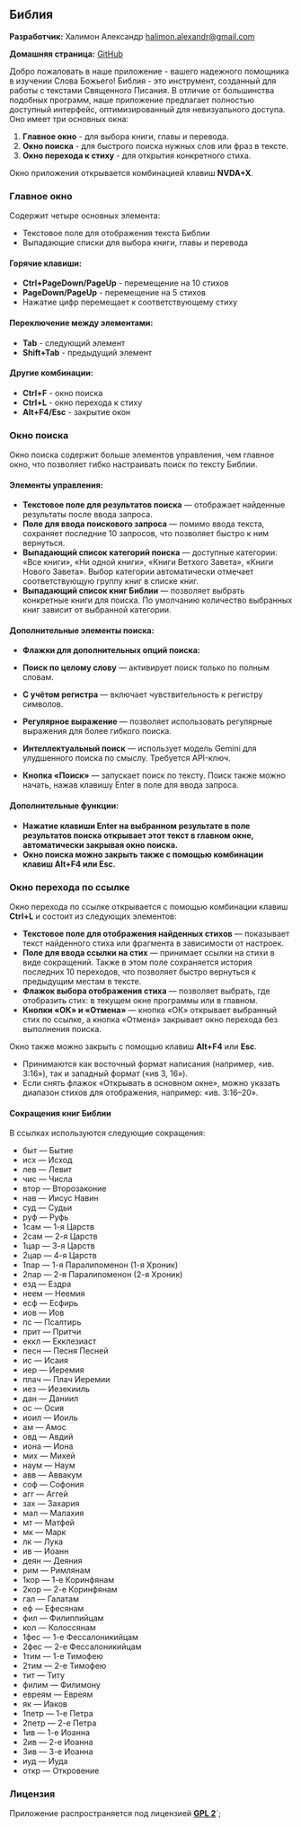 ## Библия

**Разработчик:** Халимон Александр [halimon.alexandr@gmail.com](mailto:halimon.alexandr@gmail.com)

**Домашняя страница:** [GitHub](https://github.com/Halimon-Alexandr/nvda-bible-plugin)

Добро пожаловать в наше приложение - вашего надежного помощника в изучении Слова Божьего!
Библия - это инструмент, созданный для работы с текстами Священного Писания.
В отличие от большинства подобных программ, наше приложение предлагает полностью доступный интерфейс, оптимизированный для невизуального доступа.
Оно имеет три основных окна:

1. **Главное окно** - для выбора книги, главы и перевода.
2. **Окно поиска** - для быстрого поиска нужных слов или фраз в тексте.
3. **Окно перехода к стиху** - для открытия конкретного стиха.

Окно приложения открывается комбинацией клавиш **NVDA+X**.

### Главное окно

Содержит четыре основных элемента:
- Текстовое поле для отображения текста Библии
- Выпадающие списки для выбора книги, главы и перевода

#### Горячие клавиши:
- **Ctrl+PageDown/PageUp** - перемещение на 10 стихов
- **PageDown/PageUp** - перемещение на 5 стихов
- Нажатие цифр перемещает к соответствующему стиху

#### Переключение между элементами:
- **Tab** - следующий элемент
- **Shift+Tab** - предыдущий элемент

#### Другие комбинации:
- **Ctrl+F** - окно поиска
- **Ctrl+L** - окно перехода к стиху
- **Alt+F4/Esc** - закрытие окон

### Окно поиска

Окно поиска содержит больше элементов управления, чем главное окно, что позволяет гибко настраивать поиск по тексту Библии.

#### Элементы управления:
- **Текстовое поле для результатов поиска** — отображает найденные результаты после ввода запроса.
- **Поле для ввода поискового запроса** — помимо ввода текста, сохраняет последние 10 запросов, что позволяет быстро к ним вернуться.
- **Выпадающий список категорий поиска** — доступные категории: «Все книги», «Ни одной книги», «Книги Ветхого Завета», «Книги Нового Завета». Выбор категории автоматически отмечает соответствующую группу книг в списке книг.
- **Выпадающий список книг Библии** — позволяет выбрать конкретные книги для поиска. По умолчанию количество выбранных книг зависит от выбранной категории.

#### Дополнительные элементы поиска:
- **Флажки для дополнительных опций поиска:**
- **Поиск по целому слову** — активирует поиск только по полным словам.
- **С учётом регистра** — включает чувствительность к регистру символов.
- **Регулярное выражение** — позволяет использовать регулярные выражения для более гибкого поиска.
- **Интеллектуальный поиск** — использует модель Gemini для улудшенного поиска по смыслу. Требуется API-ключ.

- **Кнопка «Поиск»** — запускает поиск по тексту. Поиск также можно начать, нажав клавишу Enter в поле для ввода запроса.

#### Дополнительные функции:
- **Нажатие клавиши Enter на выбранном результате в поле результатов поиска открывает этот текст в главном окне, автоматически закрывая окно поиска.**
- **Окно поиска можно закрыть также с помощью комбинации клавиш **Alt+F4** или **Esc**.**

### Окно перехода по ссылке

Окно перехода по ссылке открывается с помощью комбинации клавиш **Ctrl+L** и состоит из следующих элементов:

- **Текстовое поле для отображения найденных стихов** — показывает текст найденного стиха или фрагмента в зависимости от настроек.
- **Поле для ввода ссылки на стих** — принимает ссылки на стихи в виде сокращений. Также в этом поле сохраняется история последних 10 переходов, что позволяет быстро вернуться к предыдущим местам в тексте.
- **Флажок выбора отображения стиха** — позволяет выбрать, где отобразить стих: в текущем окне программы или в главном.
- **Кнопки «ОК» и «Отмена»** — кнопка «ОК» открывает выбранный стих по ссылке, а кнопка «Отмена» закрывает окно перехода без выполнения поиска.

Окно также можно закрыть с помощью клавиш **Alt+F4** или **Esc**.

- Принимаются как восточный формат написания (например, «ив. 3:16»), так и западный формат («ив 3, 16»).
- Если снять флажок «Открывать в основном окне», можно указать диапазон стихов для отображения, например: «ив. 3:16–20».

#### Сокращения книг Библии

В ссылках используются следующие сокращения:

- быт — Бытие  
- исх — Исход  
- лев — Левит  
- чис — Числа  
- втор — Второзаконие  
- нав — Иисус Навин  
- суд — Судьи  
- руф — Руфь  
- 1сам — 1-я Царств  
- 2сам — 2-я Царств  
- 1цар — 3-я Царств  
- 2цар — 4-я Царств  
- 1пар — 1-я Паралипоменон (1-я Хроник)  
- 2пар — 2-я Паралипоменон (2-я Хроник)  
- езд — Ездра  
- неем — Неемия  
- есф — Есфирь  
- иов — Иов  
- пс — Псалтирь  
- прит — Притчи  
- еккл — Екклезиаст  
- песн — Песня Песней  
- ис — Исаия  
- иер — Иеремия  
- плач — Плач Иеремии  
- иез — Иезекииль  
- дан — Даниил  
- ос — Осия  
- иоил — Иоиль  
- ам — Амос  
- овд — Авдий  
- иона — Иона  
- мих — Михей  
- наум — Наум  
- авв — Аввакум  
- соф — Софония  
- агг — Аггей  
- зах — Захария  
- мал — Малахия  
- мт — Матфей  
- мк — Марк  
- лк — Лука  
- ив — Иоанн  
- деян — Деяния  
- рим — Римлянам  
- 1кор — 1-е Коринфянам  
- 2кор — 2-е Коринфянам  
- гал — Галатам  
- еф — Ефесянам  
- фил — Филиппийцам  
- кол — Колоссянам  
- 1фес — 1-е Фессалоникийцам  
- 2фес — 2-е Фессалоникийцам  
- 1тим — 1-е Тимофею  
- 2тим — 2-е Тимофею  
- тит — Титу  
- филим — Филимону  
- евреям — Евреям  
- як — Иаков  
- 1петр — 1-е Петра  
- 2петр — 2-е Петра  
- 1ив — 1-е Иоанна  
- 2ив — 2-е Иоанна  
- 3ив — 3-е Иоанна  
- иуд — Иуда  
- откр — Откровение

### Лицензия

Приложение распространяется под лицензией **[GPL 2](https://www.gnu.org/licenses/gpl-2.0.html)**`;
